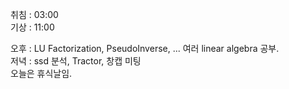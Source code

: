 취침 : 03:00  
기상 : 11:00  
  
오후 : LU Factorization, PseudoInverse, ... 여러 linear algebra 공부.  
저녁 : ssd 분석, Tractor, 창캡 미팅  
오늘은 휴식날임.
